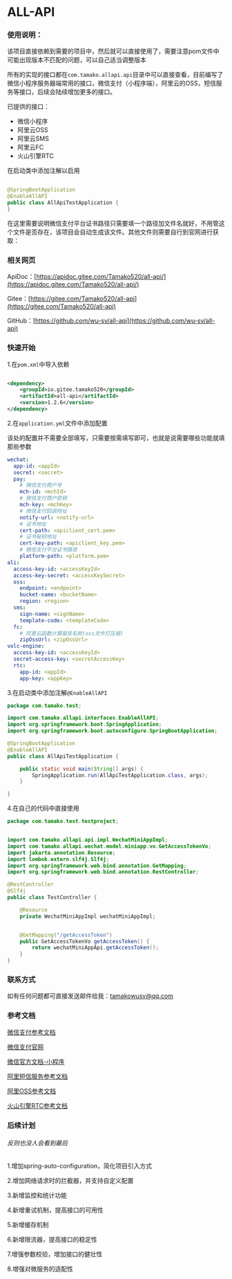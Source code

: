 # ALL-API

### 使用说明：

该项目直接依赖到需要的项目中，然后就可以直接使用了，需要注意pom文件中可能出现版本不匹配的问题，可以自己适当调整版本

所有的实现的接口都在`com.tamako.allapi.api`目录中可以直接查看，目前编写了微信小程序服务器端常用的接口，微信支付（小程序端），阿里云的OSS，短信服务等接口，后续会陆续增加更多的接口。

已提供的接口：

- 微信小程序
- 阿里云OSS
- 阿里云SMS
- 阿里云FC
- 火山引擎RTC

在启动类中添加注解以启用

```java

@SpringBootApplication
@EnableAllAPI
public class AllApiTestApplication {
}
```

在这里需要说明微信支付平台证书路径只需要填一个路径加文件名就好，不用管这个文件是否存在，该项目会自动生成该文件。其他文件则需要自行到官网进行获取：

### 相关网页

ApiDoc：[https://apidoc.gitee.com/Tamako520/all-api/](https://apidoc.gitee.com/Tamako520/all-api/)

Gitee：[https://gitee.com/Tamako520/all-api](https://gitee.com/Tamako520/all-api)

GitHub：[https://github.com/wu-sv/all-api](https://github.com/wu-sv/all-api)

### 快速开始

1.在`pom.xml`中导入依赖

```xml

<dependency>
    <groupId>io.gitee.tamako520</groupId>
    <artifactId>all-api</artifactId>
    <version>1.2.6</version>
</dependency>
```

2.在`application.yml`文件中添加配置

该处的配置并不需要全部填写，只需要按需填写即可，也就是说需要哪些功能就填那些参数

```yaml
wechat:
  app-id: <appId>
  secret: <secret>
  pay:
    # 微信支付商户号
    mch-id: <mchId>
    # 微信支付商户密钥
    mch-key: <mchKey>
    # 微信支付回调地址
    notify-url: <notify-url>
    # 证书地址
    cert-path: <apiclient_cert.pem>
    # 证书秘钥地址
    cert-key-path: <apiclient_key.pem>
    # 微信支付平台证书路径
    platform-path: <platform.pem>
ali:
  access-key-id: <accessKeyId>
  access-key-secret: <accessKeySecret>
  oss:
    endpoint: <endpoint>
    bucket-name: <bucketName>
    region: <region>
  sms:
    sign-name: <signName>
    template-code: <templateCode>
  fc:
    # 阿里云函数计算服务名称(oss文件打压缩)
    zipOssUrl: <zipOssUrl>
volc-engine:
  access-key-id: <accessKeyId>
  secret-access-key: <secretAccessKey>
  rtc:
    app-id: <appId>
    app-key: <appKey>
```

3.在启动类中添加注解`@EnableAllAPI`

```java
package com.tamako.test;

import com.tamako.allapi.interfaces.EnableAllAPI;
import org.springframework.boot.SpringApplication;
import org.springframework.boot.autoconfigure.SpringBootApplication;

@SpringBootApplication
@EnableAllAPI
public class AllApiTestApplication {

    public static void main(String[] args) {
        SpringApplication.run(AllApiTestApplication.class, args);
    }

}
```

4.在自己的代码中直接使用

```java
package com.tamako.test.testproject;


import com.tamako.allapi.api.impl.WechatMiniAppImpl;
import com.tamako.allapi.wechat.model.miniapp.vo.GetAccessTokenVo;
import jakarta.annotation.Resource;
import lombok.extern.slf4j.Slf4j;
import org.springframework.web.bind.annotation.GetMapping;
import org.springframework.web.bind.annotation.RestController;

@RestController
@Slf4j
public class TestController {

    @Resource
    private WechatMiniAppImpl wechatMiniAppImpl;


    @GetMapping("/getAccessToken")
    public GetAccessTokenVo getAccessToken() {
        return wechatMiniAppApi.getAccessToken();
    }
}

```

### 联系方式

如有任何问题都可直接发送邮件给我：tamakowusv@qq.com

### 参考文档

[微信支付参考文档](https://pay.weixin.qq.com/docs/merchant/products/mini-program-payment/preparation.html)

[微信支付官网](https://pay.weixin.qq.com)

[微信官方文档-小程序](https://developers.weixin.qq.com/miniprogram/dev/framework/)

[阿里短信服务参考文档](https://help.aliyun.com/zh/sms)

[阿里OSS参考文档](https://help.aliyun.com/zh/oss/)

[火山引擎RTC参考文档](https://www.volcengine.com/docs/6348)

### 后续计划

###### 反则也没人会看到最后

1.增加spring-auto-configuration，简化项目引入方式

2.增加网络请求时的拦截器，并支持自定义配置

3.新增监控和统计功能

4.新增重试机制，提高接口的可用性

5.新增缓存机制

6.新增限流器，提高接口的稳定性

7.增强参数校验，增加接口的健壮性

8.增强对微服务的适配性

